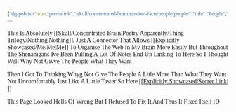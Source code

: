 ```yaml
---
{"dg-publish":true,"permalink":"/skull/concentrated-brain/random-facts/people/people/","title":"People","tags":["Tagless","OhWell","Shock","WhyNot"],"dgShowLocalGraph":false}
---
```


<style id="Force_Custom_Fonts" type="text/css">@font-face{font-style:normal;font-family:"Merriweather";src:local("Merriweather")}@font-face{font-style:bolder;font-family:"Merriweather";src:local("Merriweather")}@font-face{font-style:normal;font-family:"Merriweather";src:local("Merriweather");unicode-range:U+0-FF,U+2E80-9FFF,U+F900-FAFF,U+FE30-FE4F,U+20000-2FA1F}@font-face{font-style:bolder;font-family:"Merriweather";src:local("Merriweather");unicode-range:U+0-FF,U+2E80-9FFF,U+F900-FAFF,U+FE30-FE4F,U+20000-2FA1F}@font-face{font-style:normal;font-family:"Merriweather";src:local("Merriweather");unicode-range:U+0-FF}@font-face{font-style:bolder;font-family:"Merriweather";src:local("Merriweather");unicode-range:U+0-FF}:not(pre):not(code):not(textarea):not(tt):not(kbd):not(samp):not(var){font-family:"Merriweather"!important}pre,code,textarea,tt,kbd,samp,var{font-family:monospace!important}pre *,code *,textarea *,tt *,kbd *,samp *,var *{font-family:monospace!important}</style>

This Is Absolutely [[Skull/Concentrated Brain/Poetry Apparently/Thing Trilogy/Nothing\|Nothing]], Just A Connector That Allows [[Explicitly Showcased/Me/Me\|Me]] To Organise The Web In My Brain More Easily But Throughout The Shenanigans Ive Been Pulling A Lot Of Notes End Up Linking To Here So I Thought Well Why Not Givve The People What They Want

Then I Got To Thinking
Whyg Not Give The People A Litle More Than What They Want
Not Uncomfortably Just Like A Little Taster
So Here <span style="color:#1e1e1e"> <font color="#1e1e1e"><u>    [[Explicitly Showcased/Secret Link\|​‍    ​‍]]    </u></font> </span>

This Page Looked Hells Of Wrong But I Refused To Fix It
And Thus It Fixed Itself :D